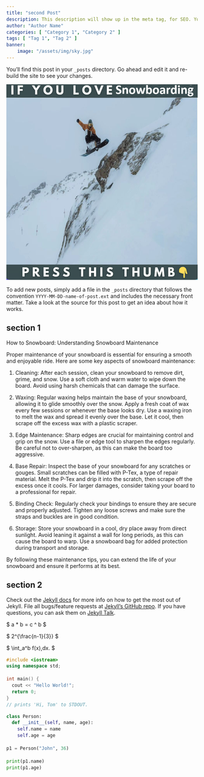 ```yaml
---
title: "second Post"
description: This description will show up in the meta tag, for SEO. You can also put a description in each post as well.
author: "Author Name"
categories: [ "Category 1", "Category 2" ]
tags: [ "Tag 1", "Tag 2" ]
banner:
    image: "/assets/img/sky.jpg"
---
```


You’ll find this post in your `_posts` directory. Go ahead and edit it and re-build the site to see your changes.

![Image here](/assets/img/snowboard-snow4.png)

To add new posts, simply add a file in the `_posts` directory that follows the convention `YYYY-MM-DD-name-of-post.ext` and includes the necessary front matter. Take a look at the source for this post to get an idea about how it works.

## section 1

How to Snowboard: Understanding Snowboard Maintenance

Proper maintenance of your snowboard is essential for ensuring a smooth and enjoyable ride. Here are some key aspects of snowboard maintenance:

1.	Cleaning: After each session, clean your snowboard to remove dirt, grime, and snow. Use a soft cloth and warm water to wipe down the board. Avoid using harsh chemicals that can damage the surface.

2.	Waxing: Regular waxing helps maintain the base of your snowboard, allowing it to glide smoothly over the snow. Apply a fresh coat of wax every few sessions or whenever the base looks dry. Use a waxing iron to melt the wax and spread it evenly over the base. Let it cool, then scrape off the excess wax with a plastic scraper.

3.	Edge Maintenance: Sharp edges are crucial for maintaining control and grip on the snow. Use a file or edge tool to sharpen the edges regularly. Be careful not to over-sharpen, as this can make the board too aggressive.

4.	Base Repair: Inspect the base of your snowboard for any scratches or gouges. Small scratches can be filled with P-Tex, a type of repair material. Melt the P-Tex and drip it into the scratch, then scrape off the excess once it cools. For larger damages, consider taking your board to a professional for repair.

5.	Binding Check: Regularly check your bindings to ensure they are secure and properly adjusted. Tighten any loose screws and make sure the straps and buckles are in good condition.

6.	Storage: Store your snowboard in a cool, dry place away from direct sunlight. Avoid leaning it against a wall for long periods, as this can cause the board to warp. Use a snowboard bag for added protection during transport and storage.

By following these maintenance tips, you can extend the life of your snowboard and ensure it performs at its best.


## section 2

Check out the [Jekyll docs][jekyll-docs] for more info on how to get the most out of Jekyll. File all bugs/feature requests at [Jekyll’s GitHub repo][jekyll-gh]. If you have questions, you can ask them on [Jekyll Talk][jekyll-talk].

[jekyll-docs]: https://jekyllrb.com/docs/home
[jekyll-gh]: https://github.com/jekyll/jekyll
[jekyll-talk]: https://talk.jekyllrb.com/

$ a \* b = c ^ b $

$ 2^{\frac{n-1}{3}} $

$ \int_a^b f(x)\,dx. $

```cpp
#include <iostream>
using namespace std;

int main() {
  cout << "Hello World!";
  return 0;
}
// prints 'Hi, Tom' to STDOUT.
```

```python
class Person:
  def __init__(self, name, age):
    self.name = name
    self.age = age

p1 = Person("John", 36)

print(p1.name)
print(p1.age)
```
